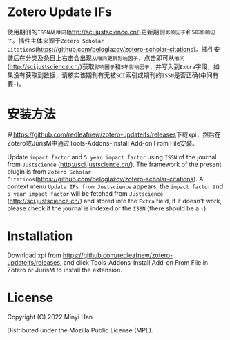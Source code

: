 
# Zotero Update IFs

使用期刊的`ISSN`从`唯问`(<http://sci.justscience.cn/>)更新期刊`影响因子`和`5年影响因子`。插件主体来源于`Zotero Scholar Citations`(<https://github.com/beloglazov/zotero-scholar-citations>)。插件安装后在分类及条目上右击会出现`从唯问更新影响因子`，点击即可从`唯问`(<http://sci.justscience.cn/>)获取`影响因子`和`5年影响因子`，并写入到`Extra`字段，如果没有获取到数据，请核实该期刊有无被`SCI`索引或期刊的`ISSN`是否正确(中间有要`-`)。

# 安装方法
从<https://github.com/redleafnew/zotero-updateifs/releases>下载xpi，然后在Zotero或JurisM中通过Tools-Addons-Install Add-on From File安装。



Update `impact factor` and `5 year impact factor` using `ISSN` of the journal from `Justscience` (<http://sci.justscience.cn/>). The framework of the present plugin is from `Zotero Scholar Citations`(<https://github.com/beloglazov/zotero-scholar-citations>). A context menu `Update IFs from Justscience` appears, the  `impact factor` and `5 year impact factor` will be fetched from `Justscience` (<http://sci.justscience.cn/>) and stored into the `Extra` field, if it doesn't work, please check if the journal is indexed or the `ISSN` (there should be a `-`).

# Installation
Download xpi from <https://github.com/redleafnew/zotero-updateifs/releases>, and click Tools-Addons-Install Add-on From File in Zotero or JurisM to install the extension. 

# License

Copyright (C) 2022 Minyi Han

Distributed under the Mozilla Public License (MPL).
